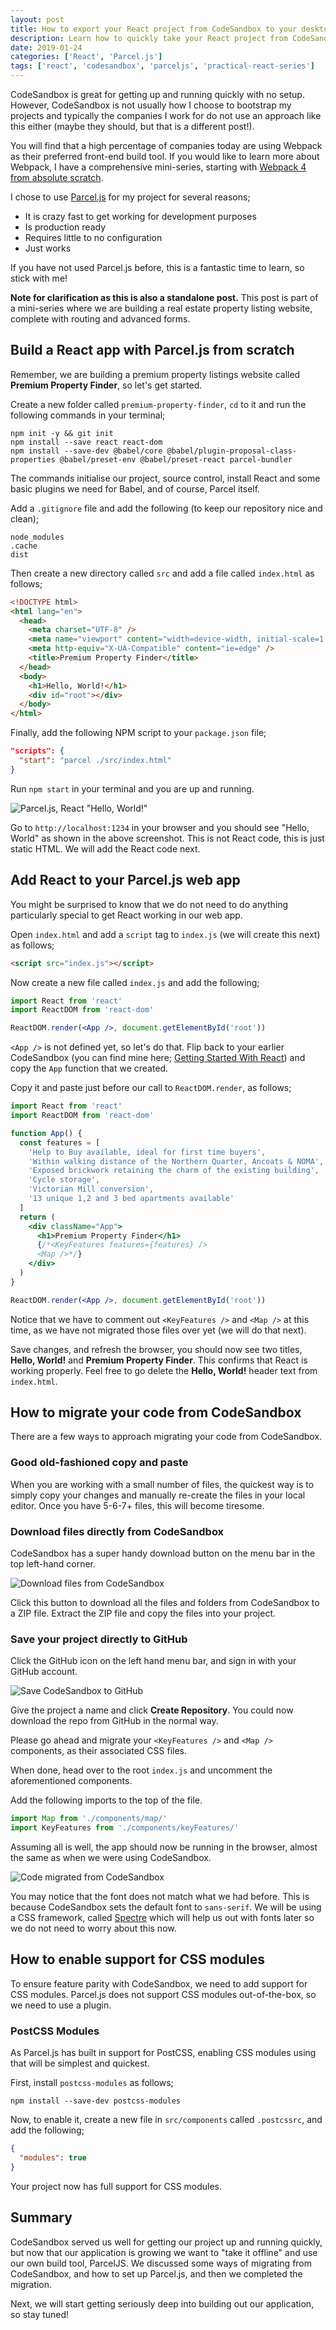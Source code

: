 ```yaml
---
layout: post
title: How to export your React project from CodeSandbox to your desktop with Parcel.js
description: Learn how to quickly take your React project from CodeSandbox to your local with Parcel.js for building your assets
date: 2019-01-24
categories: ['React', 'Parcel.js']
tags: ['react', 'codesandbox', 'parceljs', 'practical-react-series']
---
```


CodeSandbox is great for getting up and running quickly with no setup. However, CodeSandbox is not usually how I choose to bootstrap my projects and typically the companies I work for do not use an approach like this either (maybe they should, but that is a different post!).

You will find that a high percentage of companies today are using Webpack as their preferred front-end build tool. If you would like to learn more about Webpack, I have a comprehensive mini-series, starting with [Webpack 4 from absolute scratch](/webpack/webpack-4-from-absolute-scratch/).

I chose to use [Parcel.js](https://parceljs.org/) for my project for several reasons;

- It is crazy fast to get working for development purposes
- Is production ready
- Requires little to no configuration
- Just works

If you have not used Parcel.js before, this is a fantastic time to learn, so stick with me!

**Note for clarification as this is also a standalone post.** This post is part of a mini-series where we are building a real estate property listing website, complete with routing and advanced forms.

## Build a React app with Parcel.js from scratch

Remember, we are building a premium property listings website called **Premium Property Finder**, so let's get started.

Create a new folder called `premium-property-finder`, `cd` to it and run the following commands in your terminal;

```shell
npm init -y && git init
npm install --save react react-dom
npm install --save-dev @babel/core @babel/plugin-proposal-class-properties @babel/preset-env @babel/preset-react parcel-bundler
```

The commands initialise our project, source control, install React and some basic plugins we need for Babel, and of course, Parcel itself.

Add a `.gitignore` file and add the following (to keep our repository nice and clean);

```text
node_modules
.cache
dist
```

Then create a new directory called `src` and add a file called `index.html` as follows;

```html
<!DOCTYPE html>
<html lang="en">
  <head>
    <meta charset="UTF-8" />
    <meta name="viewport" content="width=device-width, initial-scale=1.0" />
    <meta http-equiv="X-UA-Compatible" content="ie=edge" />
    <title>Premium Property Finder</title>
  </head>
  <body>
    <h1>Hello, World!</h1>
    <div id="root"></div>
  </body>
</html>
```

Finally, add the following NPM script to your `package.json` file;

```json
"scripts": {
  "start": "parcel ./src/index.html"
}
```

Run `npm start` in your terminal and you are up and running.

![Parcel.js, React "Hello, World!"](parceljs-hello-world.png)

Go to `http://localhost:1234` in your browser and you should see "Hello, World" as shown in the above screenshot. This is not React code, this is just static HTML. We will add the React code next.

## Add React to your Parcel.js web app

You might be surprised to know that we do not need to do anything particularly special to get React working in our web app.

Open `index.html` and add a `script` tag to `index.js` (we will create this next) as follows;

```html
<script src="index.js"></script>
```

Now create a new file called `index.js` and add the following;

```jsx
import React from 'react'
import ReactDOM from 'react-dom'

ReactDOM.render(<App />, document.getElementById('root'))
```

`<App />` is not defined yet, so let's do that. Flip back to your earlier CodeSandbox (you can find mine here; [Getting Started With React](https://codesandbox.io/s/x73lr1ojo4)) and copy the `App` function that we created.

Copy it and paste just before our call to `ReactDOM.render`, as follows;

```jsx
import React from 'react'
import ReactDOM from 'react-dom'

function App() {
  const features = [
    'Help to Buy available, ideal for first time buyers',
    'Within walking distance of the Northern Quarter, Ancoats & NOMA',
    'Exposed brickwork retaining the charm of the existing building',
    'Cycle storage',
    'Victorian Mill conversion',
    '13 unique 1,2 and 3 bed apartments available'
  ]
  return (
    <div className="App">
      <h1>Premium Property Finder</h1>
      {/*<KeyFeatures features={features} />
      <Map />*/}
    </div>
  )
}

ReactDOM.render(<App />, document.getElementById('root'))
```

Notice that we have to comment out `<KeyFeatures />` and `<Map />` at this time, as we have not migrated those files over yet (we will do that next).

Save changes, and refresh the browser, you should now see two titles, **Hello, World!** and **Premium Property Finder**. This confirms that React is working properly. Feel free to go delete the **Hello, World!** header text from `index.html`.

## How to migrate your code from CodeSandbox

There are a few ways to approach migrating your code from CodeSandbox.

### Good old-fashioned copy and paste

When you are working with a small number of files, the quickest way is to simply copy your changes and manually re-create the files in your local editor. Once you have 5-6-7+ files, this will become tiresome.

### Download files directly from CodeSandbox

CodeSandbox has a super handy download button on the menu bar in the top left-hand corner.

![Download files from CodeSandbox](codesandbox-download-button.png)

Click this button to download all the files and folders from CodeSandbox to a ZIP file. Extract the ZIP file and copy the files into your project.

### Save your project directly to GitHub

Click the GitHub icon on the left hand menu bar, and sign in with your GitHub account.

![Save CodeSandbox to GitHub](save-codesandbox-to-github.png)

Give the project a name and click **Create Repository**. You could now download the repo from GitHub in the normal way.

Please go ahead and migrate your `<KeyFeatures />` and `<Map />` components, as their associated CSS files.

When done, head over to the root `index.js` and uncomment the aforementioned components.

Add the following imports to the top of the file.

```javascript
import Map from './components/map/'
import KeyFeatures from './components/keyFeatures/'
```

Assuming all is well, the app should now be running in the browser, almost the same as when we were using CodeSandbox.

![Code migrated from CodeSandbox](premium-property-finder.png)

You may notice that the font does not match what we had before. This is because CodeSandbox sets the default font to `sans-serif`. We will be using a CSS framework, called [Spectre](https://picturepan2.github.io/spectre/) which will help us out with fonts later so we do not need to worry about this now.

## How to enable support for CSS modules

To ensure feature parity with CodeSandbox, we need to add support for CSS modules. Parcel.js does not support CSS modules out-of-the-box, so we need to use a plugin.

### PostCSS Modules

As Parcel.js has built in support for PostCSS, enabling CSS modules using that will be simplest and quickest.

First, install `postcss-modules` as follows;

```shell
npm install --save-dev postcss-modules
```

Now, to enable it, create a new file in `src/components` called `.postcssrc`, and add the following;

```json
{
  "modules": true
}
```

Your project now has full support for CSS modules.

## Summary

CodeSandbox served us well for getting our project up and running quickly, but now that our application is growing we want to "take it offline" and use our own build tool, ParcelJS. We discussed some ways of migrating from CodeSandbox, and how to set up Parcel.js, and then we completed the migration.

Next, we will start getting seriously deep into building out our application, so stay tuned!
